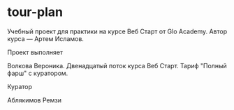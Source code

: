 # tour-plan

Учебный проект для практики на курсе Веб Старт от Glo Academy. Автор курса — Артем Исламов.

Проект выполняет

Волкова Вероника. Двенадцатый поток курса Веб Старт. Тариф "Полный фарш" с куратором.

Куратор

Аблякимов Ремзи
